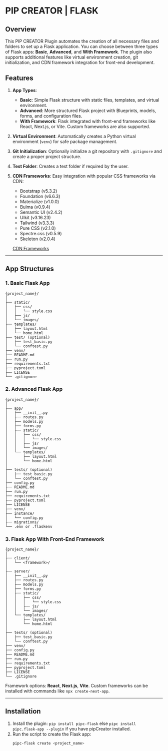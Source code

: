 # PIP CREATOR | FLASK

## Overview
This PIP CREATOR Plugin automates the creation of all necessary files and folders to set up a Flask application. You can choose between three types of Flask apps: **Basic**, **Advanced**, and **With Framework**. The plugin also supports additional features like virtual environment creation, git initialization, and CDN framework integration for front-end development.

## Features
1. **App Types**:
    - **Basic**: Simple Flask structure with static files, templates, and virtual environment.
    - **Advanced**: More structured Flask project with Blueprints, models, forms, and configuration files.
    - **With Framework**: Flask integrated with front-end frameworks like React, Next.js, or Vite. Custom frameworks are also supported.

2. **Virtual Environment**: Automatically creates a Python virtual environment (`venv`) for safe package management.

3. **Git Initialization**: Optionally initialize a git repository with `.gitignore` and create a proper project structure.

4. **Test Folder**: Creates a test folder if required by the user.

5. **CDN Frameworks**: Easy integration with popular CSS frameworks via CDN:
    - Bootstrap (v5.3.2)
    - Foundation (v6.6.3)
    - Materialize (v1.0.0)
    - Bulma (v0.9.4)
    - Semantic UI (v2.4.2)
    - UIkit (v3.16.23)
    - Tailwind (v3.3.3)
    - Pure CSS (v2.1.0)
    - Spectre.css (v0.5.9)
    - Skeleton (v2.0.4)

    [CDN Frameworks](https://github.com/rakeshkanna-rk/pipc-flask-app/blob/master/docs/CDN%20FRAMEWORKS.MD)

---

## App Structures

### 1. **Basic Flask App**
```
{project_name}/
│
├── static/
│   ├── css/
│   │   └── style.css
│   ├── js/
│   └── images/
├── templates/
│   ├── layout.html
│   └── home.html
├── test/ (optional)
│   ├── test_basic.py
│   └── conftest.py
├── venv/
├── README.md
├── run.py
├── requirements.txt
├── pyproject.toml
├── LICENSE
└── .gitignore
```

### 2. **Advanced Flask App**
```
{project_name}/
│
├── app/
│   ├── __init__.py
│   ├── routes.py
│   ├── models.py
│   ├── forms.py
│   ├── static/
│   │   ├── css/
│   │   │   └── style.css
│   │   ├── js/
│   │   └── images/
│   └── templates/
│       ├── layout.html
│       └── home.html
│
├── tests/ (optional)
│   ├── test_basic.py
│   └── conftest.py
├── config.py
├── README.md
├── run.py
├── requirements.txt
├── pyproject.toml
├── LICENSE
├── venv/
├── instance/
│   └── config.py
├── migrations/
└── .env or .flaskenv
```

### 3. **Flask App With Front-End Framework**
```
{project_name}/
│
├── client/
│   └── <framework>/
│ 
├── server/
│   ├── __init__.py
│   ├── routes.py
│   ├── models.py
│   ├── forms.py
│   ├── static/
│   │   ├── css/
│   │   │   └── style.css
│   │   ├── js/
│   │   └── images/
│   └── templates/
│       ├── layout.html
│       └── home.html
│
├── tests/ (optional)
│   ├── test_basic.py
│   └── conftest.py
├── venv/
├── config.py
├── README.md
├── run.py
├── requirements.txt
├── pyproject.toml
├── LICENSE
└── .gitignore
```
Framework options: **React**, **Next.js**, **Vite**. Custom frameworks can be installed with commands like `npx create-next-app`.

---

## Installation

1. Install the plugin: `pip install pipc-flask` else `pipc install pipc.flask-app --plugin` if you have pipCreator installed.
2. Run the script to create the Flask app:
   ```bash
   pipc-flask create <project_name>
   ```
